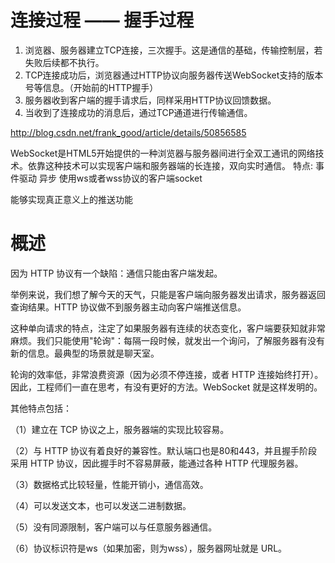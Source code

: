 
# 连接过程 —— 握手过程

1. 浏览器、服务器建立TCP连接，三次握手。这是通信的基础，传输控制层，若失败后续都不执行。
2. TCP连接成功后，浏览器通过HTTP协议向服务器传送WebSocket支持的版本号等信息。（开始前的HTTP握手）
3. 服务器收到客户端的握手请求后，同样采用HTTP协议回馈数据。
4. 当收到了连接成功的消息后，通过TCP通道进行传输通信。


http://blog.csdn.net/frank_good/article/details/50856585



WebSocket是HTML5开始提供的一种浏览器与服务器间进行全双工通讯的网络技术。依靠这种技术可以实现客户端和服务器端的长连接，双向实时通信。
特点:
事件驱动
异步
使用ws或者wss协议的客户端socket

能够实现真正意义上的推送功能




# 概述

因为 HTTP 协议有一个缺陷：通信只能由客户端发起。

举例来说，我们想了解今天的天气，只能是客户端向服务器发出请求，服务器返回查询结果。HTTP 协议做不到服务器主动向客户端推送信息。


这种单向请求的特点，注定了如果服务器有连续的状态变化，客户端要获知就非常麻烦。我们只能使用"轮询"：每隔一段时候，就发出一个询问，了解服务器有没有新的信息。最典型的场景就是聊天室。

轮询的效率低，非常浪费资源（因为必须不停连接，或者 HTTP 连接始终打开）。因此，工程师们一直在思考，有没有更好的方法。WebSocket 就是这样发明的。


其他特点包括：

（1）建立在 TCP 协议之上，服务器端的实现比较容易。

（2）与 HTTP 协议有着良好的兼容性。默认端口也是80和443，并且握手阶段采用 HTTP 协议，因此握手时不容易屏蔽，能通过各种 HTTP 代理服务器。

（3）数据格式比较轻量，性能开销小，通信高效。

（4）可以发送文本，也可以发送二进制数据。

（5）没有同源限制，客户端可以与任意服务器通信。

（6）协议标识符是ws（如果加密，则为wss），服务器网址就是 URL。

